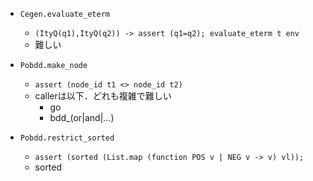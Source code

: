 
+ `Cegen.evaluate_eterm`
    + `(ItyQ(q1),ItyQ(q2)) -> assert (q1=q2); evaluate_eterm t env`
    + 難しい

+ `Pobdd.make_node`
    + `assert (node_id t1 <> node_id t2)`
    + callerは以下．どれも複雑で難しい
        + go
        + bdd_(or|and|...)

+ `Pobdd.restrict_sorted`
    + `assert (sorted (List.map (function POS v | NEG v -> v) vl));`
    + sorted

